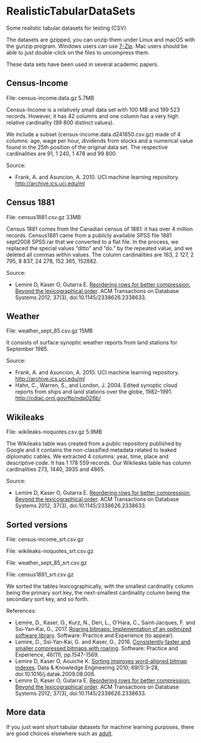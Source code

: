 # RealisticTabularDataSets
Some realistic tabular datasets for testing (CSV)

The datasets are gzipped, you can unzip them under Linux and macOS with the gunzip program. Windows users can use [7-Zip](http://www.7-zip.org). Mac users should be able to just double-click on the files to uncompress them.

These data sets have been used in several academic papers.


## Census-Income

File: census-income.data.gz 5.7MB

Census-Income is a relatively small data set with 100 MB and 199 523 records. However, it has 42 columns and one column has a very high relative cardinality (99 800 distinct values). 

We include a subset (census-income.data.d241850.csv.gz) made of 4 columns: age, wage per hour, dividends from stocks and a numerical value found in the 25th position of the original data set. The respective cardinalities are 91, 1 240, 1 478 and 99 800.

Source:

* Frank, A. and Asuncion, A. 2010. UCI machine learning repository. http://archive.ics.uci.edu/ml

## Census 1881

File: census1881.csv.gz 33MB

Census 1881 comes from the Canadian census of 1881: it has over 4 million records. Census1881 came from a publicly available SPSS file 1881 sept2008 SPSS.rar that we converted to a flat file. In the process, we replaced the special values “ditto” and “do.” by the repeated value, and we deleted all commas within values. The column cardinalities are 183, 2 127, 2 795, 8 837, 24 278, 152 365, 152882.

Source: 

* Lemire D, Kaser O, Gutarra E. [Reordering rows for better compression: Beyond the lexicographical order](https://arxiv.org/abs/1207.2189). ACM Transactions on Database Systems 2012; 37(3), doi:10.1145/2338626.2338633.

## Weather

File: weather_sept_85.csv.gz 15MB

It consists of  surface synoptic weather reports from land stations for September 1985. 

Source:

* Frank, A. and Asuncion, A. 2010. UCI machine learning repository. http://archive.ics.uci.edu/ml
*  Hahn, C., Warren, S., and London, J. 2004. Edited synoptic cloud reports from ships and land stations over the globe, 1982–1991. http://cdiac.ornl.gov/ftp/ndp026b/


## Wikileaks

File: wikileaks-noquotes.csv.gz 5.9MB

The Wikileaks table was created from a public repository published by Google and it contains the non-classified metadata related to leaked diplomatic cables. We extracted 4 columns: year, time, place and descriptive code. It has 1 178 559 records. Our Wikileaks table has column cardinalities 273, 1440, 3935 and 4865.

Source: 

* Lemire D, Kaser O, Gutarra E. [Reordering rows for better compression: Beyond the lexicographical order](https://arxiv.org/abs/1207.2189). ACM Transactions on Database Systems 2012; 37(3), doi:10.1145/2338626.2338633. 


## Sorted versions

File: census-income_srt.csv.gz

File: wikileaks-noquotes_srt.csv.gz

File: weather_sept_85_srt.csv.gz

File: census1881_srt.csv.gz

We sorted the tables lexicographically, with the smallest cardinality column being the primary sort key, the next-smallest cardinality column being the secondary sort key, and so forth.

References:  

* Lemire, D., Kaser, O., Kurz, N., Deri, L., O'Hara, C., Saint‐Jacques, F. and Ssi‐Yan‐Kai, G., 2017. [Roaring bitmaps: Implementation of an optimized software library](https://arxiv.org/abs/1709.07821). Software: Practice and Experience (to appear).
* Lemire, D., Ssi‐Yan‐Kai, G. and Kaser, O., 2016. [Consistently faster and smaller compressed bitmaps with roaring](https://arxiv.org/abs/1603.06549). Software: Practice and Experience, 46(11), pp.1547-1569.
* Lemire D, Kaser O, Aouiche K. [Sorting improves word-aligned bitmap indexes](https://arxiv.org/abs/0901.3751). Data & Knowledge Engineering 2010; 69(1):3–28, doi:10.1016/j.datak.2009.08.006.
* Lemire D, Kaser O, Gutarra E. [Reordering rows for better compression: Beyond the lexicographical order](https://arxiv.org/abs/1207.2189). ACM Transactions on Database Systems 2012; 37(3), doi:10.1145/2338626.2338633.


## More data

If you just want short tabular datasets for machine learning purposes, there are good choices elsewhere such as [adult](https://archive.ics.uci.edu/ml/machine-learning-databases/adult/).

